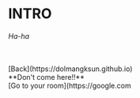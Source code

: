 # INTRO
###### Ha-ha
<br>
[Back](https://dolmangksun.github.io)
<br>
**Don't come here!!**
<br>
[Go to your room](https://google.com
